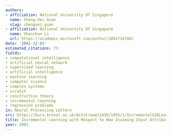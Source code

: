 ```yaml
---
authors:
- affiliation: National University Of Singapore
  name: Sheng-Uei Guan
  slug: shenguei_guan
- affiliation: National University Of Singapore
  name: Shanchun Li
  url: https://academic.microsoft.com/author/2892716788/
date: '2001-12-01'
estimated_citations: 73
fields:
- computational intelligence
- artificial neural network
- supervised learning
- artificial intelligence
- machine learning
- computer science
- complex systems
- scratch
- constructive theory
- incremental learning
- regression problems
in: Neural Processing Letters
src: https://bura.brunel.ac.uk/bitstream/2438/1093/1/Incremental%20Learning%20with%20Respect%20to%20New%20Incoming%20Input%20Attributes.PDF
title: Incremental Learning with Respect to New Incoming Input Attributes
year: 2001
---
```

